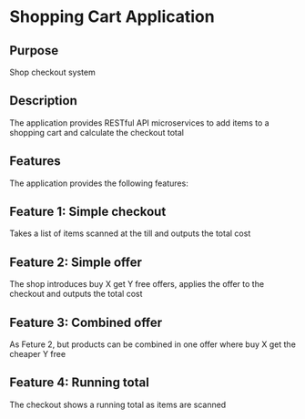 # Shopping Cart Application

## Purpose
Shop checkout system

## Description
The application provides RESTful API microservices to add items to a shopping cart and calculate the checkout total

## Features
The application provides the following features:

## Feature 1: Simple checkout
Takes a list of items scanned at the till and outputs the total cost

## Feature 2: Simple offer
The shop introduces buy X get Y free offers, applies the offer to the checkout and outputs the total cost

## Feature 3: Combined offer
As Feture 2, but products can be combined in one offer where buy X get the cheaper Y free

## Feature 4: Running total 
The checkout shows a running total as items are scanned